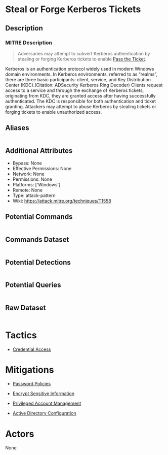 
# Steal or Forge Kerberos Tickets

## Description

### MITRE Description

> Adversaries may attempt to subvert Kerberos authentication by stealing or forging Kerberos tickets to enable [Pass the Ticket](https://attack.mitre.org/techniques/T1550/003). 

Kerberos is an authentication protocol widely used in modern Windows domain environments. In Kerberos environments, referred to as “realms”, there are three basic participants: client, service, and Key Distribution Center (KDC).(Citation: ADSecurity Kerberos Ring Decoder) Clients request access to a service and through the exchange of Kerberos tickets, originating from KDC, they are granted access after having successfully authenticated. The KDC is responsible for both authentication and ticket granting.  Attackers may attempt to abuse Kerberos by stealing tickets or forging tickets to enable unauthorized access.

## Aliases

```

```

## Additional Attributes

* Bypass: None
* Effective Permissions: None
* Network: None
* Permissions: None
* Platforms: ['Windows']
* Remote: None
* Type: attack-pattern
* Wiki: https://attack.mitre.org/techniques/T1558

## Potential Commands

```

```

## Commands Dataset

```

```

## Potential Detections

```json

```

## Potential Queries

```json

```

## Raw Dataset

```json

```

# Tactics


* [Credential Access](../tactics/Credential-Access.md)


# Mitigations


* [Password Policies](../mitigations/Password-Policies.md)

* [Encrypt Sensitive Information](../mitigations/Encrypt-Sensitive-Information.md)
    
* [Privileged Account Management](../mitigations/Privileged-Account-Management.md)
    
* [Active Directory Configuration](../mitigations/Active-Directory-Configuration.md)
    

# Actors

None
